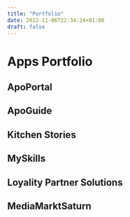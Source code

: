```yaml
---
title: "Portfolio"
date: 2022-11-06T22:34:24+01:00
draft: false
---
```


# Apps Portfolio

## ApoPortal

## ApoGuide

## Kitchen Stories

## MySkills

## Loyality Partner Solutions

## MediaMarktSaturn


